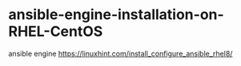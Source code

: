 # ansible-engine-installation-on-RHEL-CentOS
ansible engine
https://linuxhint.com/install_configure_ansible_rhel8/
